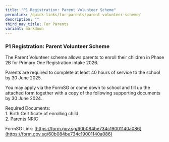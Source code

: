 ```yaml
---
title: "P1 Registration: Parent Volunteer Scheme"
permalink: /quick-links/for-parents/parent-volunteer-scheme/
description: ""
third_nav_title: For Parents
variant: markdown
---
```

### **P1 Registration: Parent Volunteer Scheme**
The Parent Volunteer scheme allows parents to enroll their children in Phase 2B for Primary One Registration intake 2026.

Parents are required to complete at least 40 hours of service to the school by 30 June 2025. 

You may apply via the FormSG or come down to school and fill up the attached form together with a copy of the following supporting documents by 30 June 2024. 

Required Documents:<br>
1\. Birth Certificate of enrolling child<br>
2\. Parents NRIC

FormSG Link:&nbsp;[https://form.gov.sg/60b084be734c19001140a086](https://form.gov.sg/60b084be734c19001140a086)